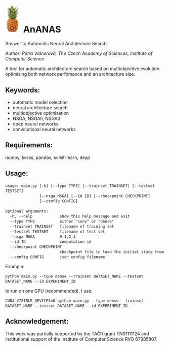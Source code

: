 # <img src="fig/ananas.png" width="50px"/> AnANAS
Answer to Automatic Neural Architecture Search 


*Author: Petra Vidnerová, The Czech Academy of Sciences, Institute of Computer Science*

A tool for automatic architecture search based on multiobjective evolution optimising 
both network perfomance and an architecture size.  

## Keywords:
- automatic model selection
- neural architecture search 
- multiobjective optimisation
- NSGA, NSGAII, NSGA3
- deep neural networks 
- convolutional neural networks

## Requirements:

numpy, keras, pandas, scikit-learn, deap 

## Usage:
```
usage: main.py [-h] [--type TYPE] [--trainset TRAINSET] [--testset TESTSET]
               [--nsga NSGA] [--id ID] [--checkpoint CHECKPOINT]
               [--config CONFIG]

optional arguments:
  -h, --help            show this help message and exit
  --type TYPE           either "conv" or "dense"
  --trainset TRAINSET   filename of training set
  --testset TESTSET     filename of test set
  --nsga NSGA           0,1,2,3
  --id ID               computation id
  --checkpoint CHECKPOINT
                        checkpoint file to load the initial state from
  --config CONFIG       json config filename

```

Example:
```
python main.py --type dense --trainset DATASET_NAME --testset DATASET_NAME --id EXPERIMENT_ID
```
to run on one GPU (recommended), I use: 
```
CUDA_VISIBLE_DEVICES=0 python main.py --type dense --trainset DATASET_NAME --testset DATASET_NAME --id EXPERIMENT_ID
```

 
## Acknowledgement: 
This work  was partially supported by the TAČR grant TN01111124 
and institutional support of the Institute of Computer Science RVO 67985807.
